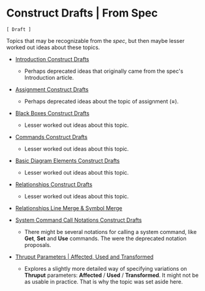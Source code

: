 Construct Drafts | From Spec
============================

`[ Draft ]`

Topics that may be recognizable from the *spec*, but then maybe lesser worked out ideas about these topics.

- [Introduction Construct Drafts](introduction-construct-drafts.md)

    - Perhaps deprecated ideas that originally came from the spec's Introduction article.

- [Assignment Construct Drafts](assignment-construct-drafts.md)

    - Perhaps deprecated ideas about the topic of assignment (__=__).

- [Black Boxes Construct Drafts](black-boxes-construct-drafts)

    - Lesser worked out ideas about this topic.

- [Commands Construct Drafts](commands-construct-drafts)

    - Lesser worked out ideas about this topic.

- [Basic Diagram Elements Construct Drafts](basic-diagram-elements-construct-drafts.md)

    - Lesser worked out ideas about this topic.

- [Relationships Construct Drafts](relationships-construct-drafts.md)

    - Lesser worked out ideas about this topic.

- [Relationships Line Merge & Symbol Merge](relationships-line-merge-and-symbol-merge.md)

- [System Command Call Notations Construct Drafts](system-command-call-notations-construct-drafts.md)

    - There might be several notations for calling a system command, like __Get__, __Set__ and __Use__ commands. The were the deprecated notation proposals.

- [Thruput Parameters | Affected, Used and Transformed](thruput-parameters-affected-used-and-transformed.md)

    - Explores a slightly more detailed way of specifying variations on __Thruput__ parameters: __Affected__ / __Used__ / __Transformed__. It might not be as usable in practice. That is why the topic was set aside here.
